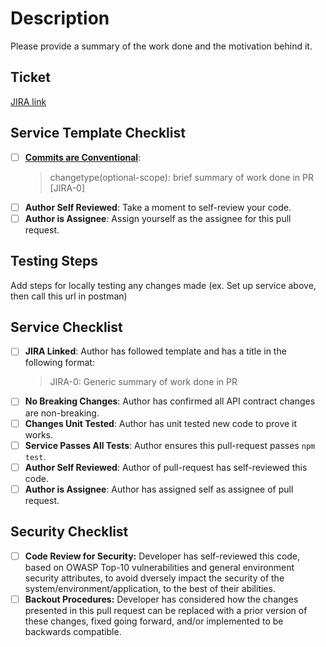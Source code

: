 # Description

Please provide a summary of the work done and the motivation behind it.

## Ticket

[JIRA link](https://counsl.atlassian.net/browse/JIRA-0)

## Service Template Checklist

- [ ] **[Commits are Conventional](https://counsl.atlassian.net/wiki/spaces/ENG/pages/3564176179/Conventional+Commits)**:
  > changetype(optional-scope): brief summary of work done in PR [JIRA-0]
- [ ] **Author Self Reviewed**: Take a moment to self-review your code.
- [ ] **Author is Assignee**: Assign yourself as the assignee for this pull request.

## Testing Steps
Add steps for locally testing any changes made
(ex. Set up service above, then call this url in postman)

## Service Checklist

- [ ] **JIRA Linked**: Author has followed template and has a title in the following format:
  > JIRA-0: Generic summary of work done in PR
- [ ] **No Breaking Changes**: Author has confirmed all API contract changes are non-breaking.
- [ ] **Changes Unit Tested**: Author has unit tested new code to prove it works.
- [ ] **Service Passes All Tests**: Author ensures this pull-request passes `npm test`.
- [ ] **Author Self Reviewed**: Author of pull-request has self-reviewed this code.
- [ ] **Author is Assignee**: Author has assigned self as assignee of pull request.

## Security Checklist
- [ ] **Code Review for Security:** Developer has self-reviewed this code, based on OWASP Top-10 vulnerabilities and general environment security attributes, to avoid dversely impact the security of the system/environment/application, to the best of their abilities.
- [ ] **Backout Procedures:** Developer has considered how the changes presented in this pull request can be replaced with a prior version of these changes, fixed going forward, and/or implemented to be backwards compatible.
